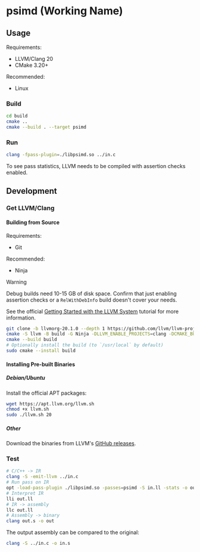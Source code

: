 # psimd (Working Name)

## Usage

Requirements:
- LLVM/Clang 20
- CMake 3.20+

Recommended:
- Linux

### Build

```bash
cd build
cmake ..
cmake --build . --target psimd
```

### Run

```bash
clang -fpass-plugin=./libpsimd.so ../in.c
```

To see pass statistics, LLVM needs to be compiled with assertion checks enabled.

## Development

### Get LLVM/Clang

#### Building from Source

Requirements:
- Git

Recommended:
- Ninja

> [!WARNING]
> Debug builds need 10-15 GB of disk space. Confirm that just enabling assertion
> checks or a `RelWithDebInfo` build doesn't cover your needs.

See the official
[Getting Started with the LLVM System](https://llvm.org/docs/GettingStarted.html)
tutorial for more information.

```bash
git clone -b llvmorg-20.1.0 --depth 1 https://github.com/llvm/llvm-project
cmake -S llvm -B build -G Ninja -DLLVM_ENABLE_PROJECTS=clang -DCMAKE_BUILD_TYPE=Release -DLLVM_ENABLE_ASSERTIONS=ON
cmake --build build
# Optionally install the build (to `/usr/local` by default)
sudo cmake --install build
```

#### Installing Pre-built Binaries

##### Debian/Ubuntu

Install the official APT packages:

```bash
wget https://apt.llvm.org/llvm.sh
chmod +x llvm.sh
sudo ./llvm.sh 20
```

##### Other

Download the binaries from LLVM's
[GitHub releases](https://github.com/llvm/llvm-project/tree/llvmorg-20.1.0).

### Test

```bash
# C/C++ -> IR
clang -S -emit-llvm ../in.c
# Run pass on IR
opt -load-pass-plugin ./libpsimd.so -passes=psimd -S in.ll -stats -o out.ll
# Interpret IR
lli out.ll
# IR -> assembly
llc out.ll
# Assembly -> binary
clang out.s -o out
```

The output assembly can be compared to the original:

```bash
clang -S ../in.c -o in.s
```
